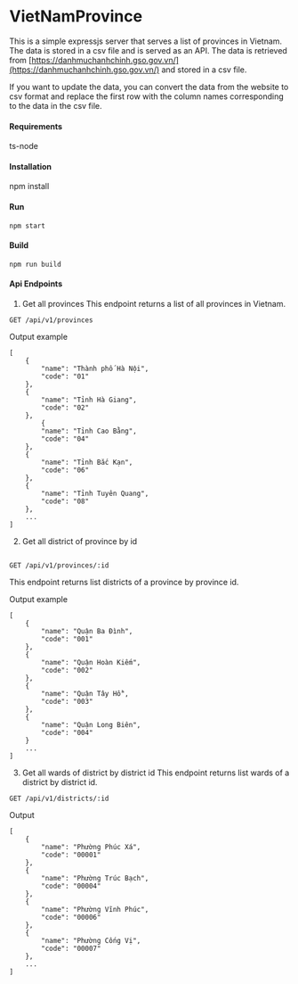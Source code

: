 # VietNamProvince

This is a simple expressjs server that serves a list of provinces in Vietnam. The data is stored in a csv file and is served as an API.
The data is retrieved from [https://danhmuchanhchinh.gso.gov.vn/](https://danhmuchanhchinh.gso.gov.vn/) and stored in a csv file.

If you want to update the data, you can convert the data from the website to csv format and replace the first row with the column names corresponding to the data in the csv file.

#### Requirements

ts-node

#### Installation

npm install

#### Run

```
npm start
```

#### Build

```
npm run build

```

#### Api Endpoints

1. Get all provinces
   This endpoint returns a list of all provinces in Vietnam.

```
GET /api/v1/provinces
```

Output example

```
[
    {
        "name": "Thành phố Hà Nội",
        "code": "01"
    },
    {
        "name": "Tỉnh Hà Giang",
        "code": "02"
    },
        {
        "name": "Tỉnh Cao Bằng",
        "code": "04"
    },
    {
        "name": "Tỉnh Bắc Kạn",
        "code": "06"
    },
    {
        "name": "Tỉnh Tuyên Quang",
        "code": "08"
    },
    ...
]
```

2. Get all district of province by id

```

GET /api/v1/provinces/:id

```

This endpoint returns list districts of a province by province id.

Output example

```
[
    {
        "name": "Quận Ba Đình",
        "code": "001"
    },
    {
        "name": "Quận Hoàn Kiếm",
        "code": "002"
    },
    {
        "name": "Quận Tây Hồ",
        "code": "003"
    },
    {
        "name": "Quận Long Biên",
        "code": "004"
    }
    ...
]

```

3. Get all wards of district by district id
   This endpoint returns list wards of a district by district id.

```
GET /api/v1/districts/:id
```

Output

```
[
    {
        "name": "Phường Phúc Xá",
        "code": "00001"
    },
    {
        "name": "Phường Trúc Bạch",
        "code": "00004"
    },
    {
        "name": "Phường Vĩnh Phúc",
        "code": "00006"
    },
    {
        "name": "Phường Cống Vị",
        "code": "00007"
    },
    ...
]
```
